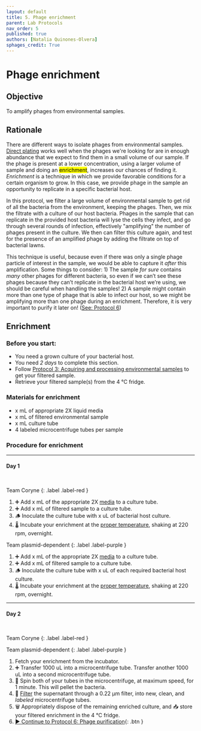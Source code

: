 ```yaml
---
layout: default
title: 5. Phage enrichment
parent: Lab Protocols
nav_order: 5
published: true
authors: [Natalia Quinones-Olvera]
sphages_credit: True
---
```


# Phage enrichment


## Objective
To amplify phages from environmental samples.

## Rationale
There are different ways to isolate phages from environmental samples. [Direct plating](./protocol_directplating.html) works well when the phages we're looking for are in enough abundance that we expect to find them in a small volume of our sample. If the phage is present at a lower concentration, using a larger volume of sample and doing an <mark>enrichment</mark>, increases our chances of finding it. _Enrichment_ is a technique in which we provide favorable conditions for a certain organism to grow. In this case, we provide phage in the sample an opportunity to replicate in a specific bacterial host. 

In this protocol, we filter a large volume of environmental sample to get rid of all the bacteria from the environment, keeping the phages. Then, we mix the filtrate with a culture of our host bacteria. Phages in the sample that can replicate in the provided host bacteria will lyse the cells they infect, and go through several rounds of infection, effectively "amplifying" the number of phages present in the culture. We then can filter this culture again, and test for the presence of an amplified phage by adding the filtrate on top of bacterial lawns.

This technique is useful, because even if there was only a single phage particle of interest in the sample, we would be able to capture it _after_ this amplification. Some things to consider: 1) The sample *for sure* contains *many* other phages for different bacteria, so even if we can’t see these phages because they can’t replicate in the bacterial host we’re using, we should be careful when handling the samples! 2) A sample might contain more than one type of phage that is able to infect our host, so we might be amplifying more than one phage during an enrichment. Therefore, it is very important to purify it later on! ([See: Protocol 6](./protocol_purification.html))

## Enrichment

### Before you start:
- You need a grown culture of your bacterial host.
- You need *2 days* to complete this section.
- Follow [Protocol 3: Acquiring and processing environmental samples](./protocol_sampling.html) to get your filtered sample.
- Retrieve your filtered sample(s) from the 4 ℃ fridge.

### Materials for enrichment
- x mL of appropriate 2X liquid media
- x mL of filtered environmental sample
- x mL culture tube
- 4 labeled microcentrifuge tubes per sample

### Procedure for enrichment

---
#### Day 1
<pre> </pre>

Team Coryne
{: .label .label-red }

1. ➕ Add x mL of the appropriate 2X [media](./protocol_hosts.html) to a culture tube.
2. ➕ Add x mL of filtered sample to a culture tube.
3. 🪵 Inoculate the culture tube with x uL of bacterial host culture.
4. 🌡️ Incubate your enrichment at the [proper temperature](./protocol_hosts.html), shaking at 220 rpm, overnight.

Team plasmid-dependent
{: .label .label-purple }

1. ➕ Add x mL of the appropriate 2X [media](./protocol_hosts.html) to a culture tube.
2. ➕ Add x mL of filtered sample to a culture tube.
3. 🪵 Inoculate the culture tube with x uL of each required bacterial host culture.
4. 🌡️ Incubate your enrichment at the [proper temperature](./protocol_hosts.html), shaking at 220 rpm, overnight.

---

#### Day 2
<pre> </pre>

Team Coryne
{: .label .label-red }

Team plasmid-dependent
{: .label .label-purple }

1. Fetch your enrichment from the incubator.
2. ➕ Transfer 1000 uL into a microcentrifuge tube. Transfer another 1000 uL into a second microcentrifuge tube.
3. 💫 Spin both of your tubes in the microcentrifuge, at maximum speed, for 1 minute. This will pellet the bacteria.
4. 💉 [Filter](./protocol_basictech.html#using-syringe-filters) the supernatant through a 0.22 µm filter, into new, clean, and *labeled* microcentrifuge tubes.
5. 🗑️ Appropriately dispose of the remaining enriched culture, and 📥 store your filtered enrichment in the 4 ℃ fridge.
6. [▶ Continue to Protocol 6: Phage purification](./protocol_purification.html){: .btn }